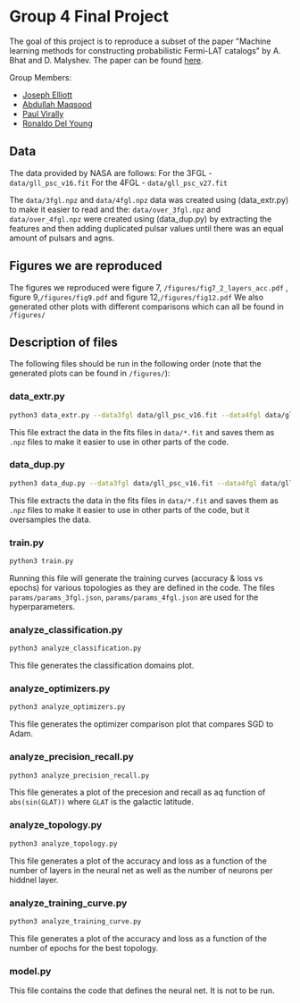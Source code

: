 # Group 4 Final Project

The goal of this project is to reproduce a subset of the paper "Machine learning methods for constructing probabilistic Fermi-LAT catalogs" by A. Bhat and D. Malyshev. The paper can be found [here](https://www.aanda.org/articles/aa/full_html/2022/04/aa40766-21/aa40766-21.html).

Group Members:
* [Joseph Elliott](https://github.com/Pojoe71)
* [Abdullah Maqsood](https://github.com/AbdullahMaqsood)
* [Paul Virally](https://github.com/PaulVirally)
* [Ronaldo Del Young](https://github.com/N4ldoDelly)

## Data

The data provided by NASA are follows:
For the 3FGL - `data/gll_psc_v16.fit`
For the 4FGL - `data/gll_psc_v27.fit`

The `data/3fgl.npz` and `data/4fgl.npz` data was created using (data_extr.py) to make it easier to read and the:
`data/over_3fgl.npz` and `data/over_4fgl.npz` were created using (data_dup.py) by extracting the features and then adding duplicated pulsar values until there was an equal amount of pulsars and agns.

## Figures we are reproduced

The figures we reproduced were figure 7, `/figures/fig7_2_layers_acc.pdf` , figure 9,`/figures/fig9.pdf`  and figure 12,`/figures/fig12.pdf`
We also generated other plots with different comparisons which can all be found in `/figures/`

## Description of files

The following files should be run in the following order (note that the generated plots can be found in `/figures/`):

### data_extr.py

```sh
python3 data_extr.py --data3fgl data/gll_psc_v16.fit --data4fgl data/gll_psc_v27.fit --outfile3fgl data/3fgl --outfile4fgl data/4fgl
```

This file extract the data in the fits files in `data/*.fit` and saves them as `.npz` files to make it easier to use in other parts of the code.

### data_dup.py

```sh
python3 data_dup.py --data3fgl data/gll_psc_v16.fit --data4fgl data/gll_psc_v27.fit --outfile3fgl data/over_3fgl --outfile4fgl data/over_4fgl
```

This file extracts the data in the fits files in `data/*.fit` and saves them as `.npz` files to make it easier to use in other parts of the code, but it oversamples the data.

### train.py

```sh
python3 train.py
```

Running this file will generate the training curves (accuracy & loss vs epochs) for various topologies as they are defined in the code. The files `params/params_3fgl.json`, `params/params_4fgl.json` are used for the hyperparameters.

### analyze_classification.py

```sh
python3 analyze_classification.py
```

This file generates the classification domains plot.

### analyze_optimizers.py

```sh
python3 analyze_optimizers.py
```

This file generates the optimizer comparison plot that compares SGD to Adam.

### analyze_precision_recall.py

```sh
python3 analyze_precision_recall.py
```

This file generates a plot of the precesion and recall as aq function of `abs(sin(GLAT))` where `GLAT` is the galactic latitude. 

### analyze_topology.py

```sh
python3 analyze_topology.py
```

This file generates a plot of the accuracy and loss as a function of the number of layers in the neural net as well as the number of neurons per hiddnel layer.

### analyze_training_curve.py

```sh
python3 analyze_training_curve.py
```

This file generates a plot of the accuracy and loss as a function of the number of epochs for the best topology.

### model.py
This file contains the code that defines the neural net. It is not to be run.